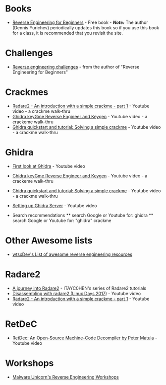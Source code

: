 # Books
* [Reverse Engineering for Beginners](https://beginners.re/) - Free book - ***Note:*** The author (Dennis Yurichev) periodically updates this book so if you use this book for a class, it is recommended that you revisit the site.

# Challenges
* [Reverse engineering challenges](https://challenges.re/) - from the author of "Reverse Engineering for Beginners"

# Crackmes
* [Radare2 - An introduction with a simple crackme - part 1](https://www.youtube.com/watch?v=8dXhrOEGHTY) - Youtube video - a crackme walk-thru
* [Ghidra keyGme Reverse Engineer and Keygen](https://www.youtube.com/watch?v=ZeUgu8-9B58) - Youtube video - a crackeme walk-thru
* [Ghidra quickstart and tutorial: Solving a simple crackme](https://www.youtube.com/watch?v=fTGTnrgjuGA) - Youtube video - a crackme walk-thru

# Ghidra
* [First look at Ghidra](https://www.youtube.com/watch?v=285b_DEmvHY) - Youtube video
* [Ghidra keyGme Reverse Engineer and Keygen](https://www.youtube.com/watch?v=ZeUgu8-9B58) - Youtube video - a crackeme walk-thru
* [Ghidra quickstart and tutorial: Solving a simple crackme](https://www.youtube.com/watch?v=fTGTnrgjuGA) - Youtube video - a crackme walk-thru

* [Setting up Ghidra Server](https://www.youtube.com/watch?v=MhDtaFqcLUM) - Youtube video
* Search recommendations
** search Google or Youtube for: ghidra
** search Google or Youtube for: "ghidra" crackme

# Other Awesome lists
* [wtsxDev's List of awesome reverse engineering resources](https://github.com/wtsxDev/reverse-engineering)

# Radare2
* [A journey into Radare2](https://github.com/ITAYC0HEN/A-journey-into-Radare2) - ITAYC0HEN's series of Radare2 tutorials
* [Disassembling with radare2 (Linux Days 2017)](https://www.youtube.com/watch?v=zhQ1GhlgCMY) - Youtube video
* [Radare2 - An introduction with a simple crackme - part 1](https://www.youtube.com/watch?v=8dXhrOEGHTY) - Youtube video

# RetDeC
* [RetDec: An Open-Source Machine-Code Decompiler by Peter Matula](https://www.youtube.com/watch?v=jXYxPenTcHs) - Youtube video

# Workshops
* [Malware Unicorn's Reverse Engineering Workshops](https://malwareunicorn.org/#/workshops)
